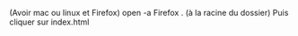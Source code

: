 (Avoir mac ou linux   et   Firefox)
open -a Firefox . (à la racine du dossier)
Puis cliquer sur index.html

